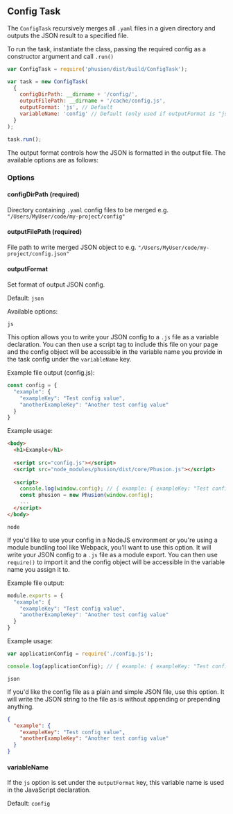 
## Config Task  
  
 The `ConfigTask` recursively merges all `.yaml` files in a given directory and outputs the JSON result to a specified file.
 
 To run the task, instantiate the class, passing the required config as a constructor argument and call `.run()` 
 
```javascript
var ConfigTask = require('phusion/dist/build/ConfigTask');

var task = new ConfigTask(
  {
    configDirPath: __dirname + '/config/',
    outputFilePath: __dirname + '/cache/config.js',
    outputFormat: 'js', // Default
    variableName: 'config' // Default (only used if outputFormat is "js")
  }
);

task.run();
```

The output format controls how the JSON is formatted in the output file. The available options are as follows:

### Options

#### configDirPath (required)

Directory containing `.yaml` config files to be merged e.g. `"/Users/MyUser/code/my-project/config"`

#### outputFilePath (required)

File path to write merged JSON object to e.g. `"/Users/MyUser/code/my-project/config.json"` 

#### outputFormat

Set format of output JSON config.

Default: `json`

Available options:  

`js`
  

This option allows you to write your JSON config to a `.js` file as a variable declaration. You can then use a script tag to include this file on your page and the config object will be accessible in the variable name you provide in the task config under the `variableName` key.


Example file output (config.js):
```javascript
const config = {
  "example": {
    "exampleKey": "Test config value",
    "anotherExampleKey": "Another test config value"
  }
}
```

Example usage:
```html
<body>
  <h1>Example</h1>
  
  <script src="config.js"></script>
  <script src="node_modules/phusion/dist/core/Phusion.js"></script>
  
  <script>
    console.log(window.config); // { example: { exampleKey: "Test config value", anotherExampleKey: "Another test config value" } }
    const phusion = new Phusion(window.config);
    ...
  </script>
</body>

```
  
`node`

If you'd like to use your config in a NodeJS environment or you're using a module bundling tool like Webpack, you'll want to use this option. It will write your JSON config to a `.js` file as a module export. You can then use `require()` to import it and the config object will be accessible in the variable name you assign it to.

Example file output:
```javascript
module.exports = {
  "example": {
    "exampleKey": "Test config value",
    "anotherExampleKey": "Another test config value"
  }
}
```

Example usage:
```javascript
var applicationConfig = require('./config.js');

console.log(applicationConfig); // { example: { exampleKey: "Test config value", anotherExampleKey: "Another test config value" } }
```

`json`
  
 If you'd like the config file as a plain and simple JSON file, use this option. It will write the JSON string to the file as is without appending or prepending anything.
 
 ```json
 {
   "example": {
     "exampleKey": "Test config value",
     "anotherExampleKey": "Another test config value"
   }
 }
 ```
 
 #### variableName
 
 If the `js` option is set under the `outputFormat` key, this variable name is used in the JavaScript declaration.
 
 Default: `config`

 